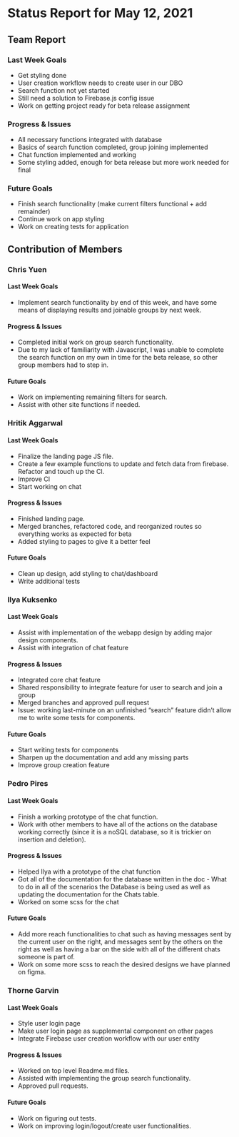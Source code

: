 # Status Report for May 12, 2021

## Team Report

### Last Week Goals

- Get styling done
- User creation workflow needs to create user in our DBO
- Search function not yet started
- Still need a solution to Firebase.js config issue
- Work on getting project ready for beta release assignment

### Progress & Issues

- All necessary functions integrated with database
- Basics of search function completed, group joining implemented
- Chat function implemented and working
- Some styling added, enough for beta release but more work needed for final

### Future Goals

- Finish search functionality (make current filters functional + add remainder)
- Continue work on app styling
- Work on creating tests for application

## Contribution of Members

### Chris Yuen

#### Last Week Goals

- Implement search functionality by end of this week, and have some means of
  displaying results and joinable groups by next week.

#### Progress & Issues

- Completed initial work on group search functionality.
- Due to my lack of familiarity with Javascript, I was unable to complete
  the search function on my own in time for the beta release, so other
  group members had to step in.

#### Future Goals

- Work on implementing remaining filters for search.
- Assist with other site functions if needed.

### Hritik Aggarwal

#### Last Week Goals

- Finalize the landing page JS file.
- Create a few example functions to update and fetch data from firebase.
  Refactor and touch up the Cl.
- Improve CI
- Start working on chat

#### Progress & Issues

- Finished landing page.
- Merged branches, refactored code, and reorganized routes so
  everything works as expected for beta
- Added styling to pages to give it a better feel

#### Future Goals

- Clean up design, add styling to chat/dashboard
- Write additional tests

### Ilya Kuksenko

#### Last Week Goals

- Assist with implementation of the webapp design by adding major design
  components.
- Assist with integration of chat feature

#### Progress & Issues

- Integrated core chat feature
- Shared responsibility to integrate feature for user to
  search and join a group
- Merged branches and approved pull request
- Issue: working last-minute on an unfinished “search” feature didn’t allow me to write some tests for components.

#### Future Goals

- Start writing tests for components
- Sharpen up the documentation and add any missing parts
- Improve group creation feature

### Pedro Pires

#### Last Week Goals

- Finish a working prototype of the chat function.
- Work with other members to have all of the actions on the database working
  correctly (since it is a noSQL database, so it is trickier on insertion and
  deletion).

#### Progress & Issues

- Helped Ilya with a prototype of the chat function
- Got all of the documentation for the database written in the doc -
  What to do in all of the scenarios the Database is being used as well as
  updating the documentation for the Chats table.
- Worked on some scss for the chat

#### Future Goals

- Add more reach functionalities to chat such as having messages sent by the current user on the right,
  and messages sent by the others on the right as well as having a bar on the side with all of the
  different chats someone is part of.
- Work on some more scss to reach the desired designs we have planned on figma.

### Thorne Garvin

#### Last Week Goals

- Style user login page
- Make user login page as supplemental component on other pages
- Integrate Firebase user creation workflow with our user entity

#### Progress & Issues

- Worked on top level Readme.md files.
- Assisted with implementing the group search functionality.
- Approved pull requests.

#### Future Goals

- Work on figuring out tests.
- Work on improving login/logout/create user functionalities.

